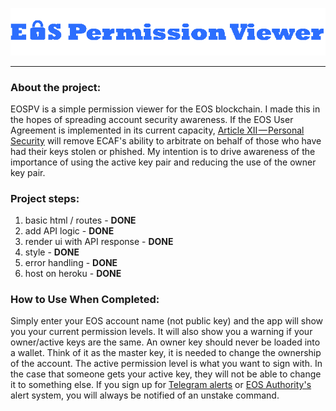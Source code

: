 ![](https://github.com/NatPDeveloper/eos-permission-viewer/blob/master/src/logo/EOSPV_logo.png?raw=true)

- - - -

### About the project: ### 

EOSPV is a simple permission viewer for the EOS blockchain. I made this in the hopes of spreading account security awareness. If the EOS User Agreement is implemented in its current capacity, [Article XII — Personal Security](https://medium.com/eos-new-york/eos-platform-user-agreement-v2-0-c0cc2496e650) will remove ECAF's ability to arbitrate on behalf of those who have had their keys stolen or phished.  My intention is to drive awareness of the importance of using the active key pair and reducing the use of the owner key pair.

### Project steps: ### 

1. basic html / routes - **DONE**
2. add API logic - **DONE**
3. render ui with API response - **DONE**
4. style - **DONE**
5. error handling - **DONE**
5. host on heroku - **DONE**

### How to Use When Completed: ### 

Simply enter your EOS account name (not public key) and the app will show you your current permission levels. It will also show you a warning if your owner/active keys are the same. An owner key should never be loaded into a wallet. Think of it as the master key, it is needed to change the ownership of the account. The active permission level is what you want to sign with. In the case that someone gets your active key, they will not be able to change it to something else. If you sign up for [Telegram alerts](https://t.me/EOSAlarmEBot) or [EOS Authority's](https://eosauthority.com/alerts) alert system, you will always be notified of an unstake command.
